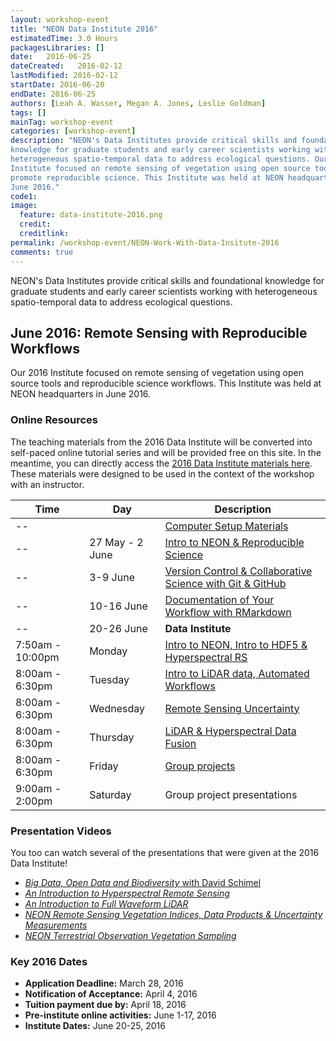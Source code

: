 ```yaml
---
layout: workshop-event
title: "NEON Data Institute 2016"
estimatedTime: 3.0 Hours
packagesLibraries: []
date:   2016-06-25
dateCreated:   2016-02-12
lastModified: 2016-02-12
startDate: 2016-06-20
endDate: 2016-06-25
authors: [Leah A. Wasser, Megan A. Jones, Leslie Goldman]
tags: []
mainTag: workshop-event
categories: [workshop-event]
description: "NEON's Data Institutes provide critical skills and foundational 
knowledge for graduate students and early career scientists working with 
heterogeneous spatio-temporal data to address ecological questions. Our 2016 
Institute focused on remote sensing of vegetation using open source tools to 
promote reproducible science. This Institute was held at NEON headquarters in 
June 2016."
code1: 
image:
  feature: data-institute-2016.png
  credit:
  creditlink: 
permalink: /workshop-event/NEON-Work-With-Data-Insitute-2016
comments: true 
---
```


NEON's Data Institutes provide critical skills and foundational knowledge for 
graduate students and early career scientists working with heterogeneous 
spatio-temporal data to address ecological questions. 

## June 2016: Remote Sensing with Reproducible Workflows
Our 2016 Institute focused on remote sensing of vegetation using open source 
tools and reproducible science workflows. This Institute was held at NEON 
headquarters in June 2016.

### Online Resources
The teaching materials from the 2016 Data Institute will be converted into 
self-paced online tutorial series and will be provided free on this site. In the
meantime, you can directly access the 
<a href="http://neon-workwithdata.github.io/neon-data-institute-2016/" target="_blank">2016 Data Institute materials here</a>.
These materials were designed to be used in the context of the workshop with an instructor. 

|Time | Day | Description
|---|---|---|
|--|   |  <a href="{{ site.baseurl }}/workshop-event/NEON-DI-2016/setup" target="_blank"> Computer Setup Materials</a>
|--| 27 May - 2 June|<a href="{{ site.baseurl }}/workshop-event/NEON-DI-2016/NEON-repSci" target="_blank"> Intro to NEON & Reproducible Science</a>|
|--| 3-9 June |<a href="{{ site.baseurl }}/workshop-event/NEON-DI-2016/intro-git" target="_blank"> Version Control & Collaborative Science with Git & GitHub</a>|
|--| 10-16 June |<a href="{{ site.baseurl }}/workshop-event/NEON-DI-2016/intro-rmd" target="_blank"> Documentation of Your Workflow with RMarkdown</a>|
|--| 20-26 June| **Data Institute**|
|7:50am - 10:00pm| Monday|<a href="http://neon-workwithdata.github.io/neon-data-institute-2016/tutorial-series/institute-day1/" target="_blank"> Intro to NEON, Intro to HDF5 & Hyperspectral RS</a>|
|8:00am - 6:30pm| Tuesday|<a href="http://neon-workwithdata.github.io/neon-data-institute-2016/tutorial-series/institute-day2/" target="_blank"> Intro to LiDAR data, Automated Workflows</a>|
|8:00am - 6:30pm| Wednesday|<a href="http://neon-workwithdata.github.io/neon-data-institute-2016/tutorial-series/institute-day3/" target="_blank"> Remote Sensing Uncertainty</a>|
|8:00am - 6:30pm| Thursday|<a href="http://neon-workwithdata.github.io/neon-data-institute-2016/tutorial-series/institute-day4/" target="_blank"> LiDAR & Hyperspectral Data Fusion</a>|
|8:00am - 6:30pm| Friday|<a href="http://neon-workwithdata.github.io/neon-data-institute-2016/tutorial-series/institute-day5/" target="_blank"> Group projects</a>|
|9:00am - 2:00pm| Saturday| Group project presentations|

### Presentation Videos

You too can watch several of the presentations that were given at the 2016 Data
Institute! 

* <a href="https://youtu.be/SpDi2kZTkC0" target="_blank">*Big Data, Open Data and Biodiversity* with David Schimel</a>
* <a href="https://youtu.be/jaARDWeyNDE" target="_blank"> *An Introduction to Hyperspectral Remote Sensing*</a>
* <a href="https://youtu.be/A4MWxAkolO4" target="_blank">*An Introduction to Full Waveform LiDAR*</a>
* <a href="https://youtu.be/4_EYPNI-A5g" target="_blank">*NEON Remote Sensing Vegetation Indices, Data Products & Uncertainty Measurements*</a>
* <a href="https://youtu.be/eb1QP9-i_jw" target="_blank">*NEON Terrestrial Observation Vegetation Sampling*</a>


### Key 2016 Dates 

* **Application Deadline:** March 28, 2016 
* **Notification of Acceptance:** April 4, 2016 
* **Tuition payment due by:** April 18, 2016 
* **Pre-institute online activities:** June 1-17, 2016 
* **Institute Dates:** June 20-25, 2016

